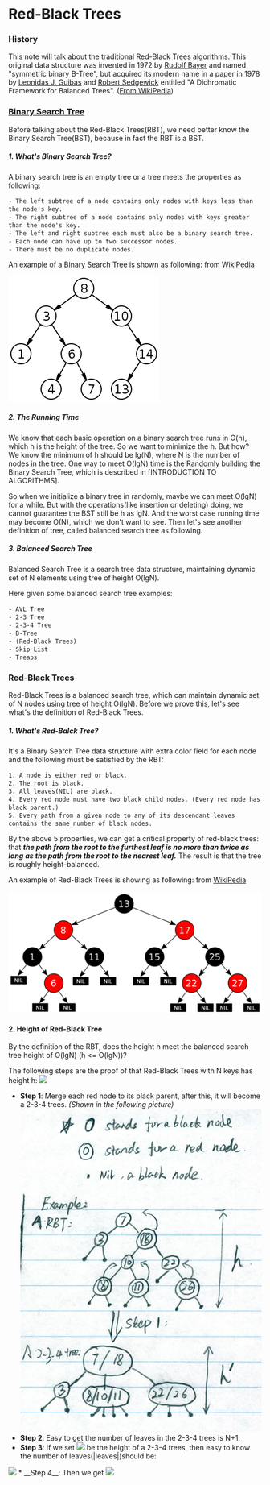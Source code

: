 # Red-Black Trees

### History

This note will talk about the traditional Red-Black Trees algorithms. This original data structure was invented in 1972 by [Rudolf Bayer](http://en.wikipedia.org/wiki/Rudolf_Bayer) and named "symmetric binary B-Tree", but acquired its modern name in a paper in 1978 by [Leonidas J. Guibas](http://en.wikipedia.org/wiki/Leonidas_J._Guibas) and [Robert Sedgewick](http://en.wikipedia.org/wiki/Robert_Sedgewick_(computer_scientist)) entitled "A Dichromatic Framework for Balanced Trees". ([From WikiPedia](http://en.wikipedia.org/wiki/Red%E2%80%93black_tree))

### [Binary Search Tree](http://en.wikipedia.org/wiki/Binary_search_tree)

Before talking about the Red-Black Trees(RBT), we need better know the Binary Search Tree(BST), because in fact the RBT is a BST. 

##### 1. What's Binary Search Tree?

A binary search tree is an empty tree or a tree meets the properties as following:

	- The left subtree of a node contains only nodes with keys less than the node's key.
	- The right subtree of a node contains only nodes with keys greater than the node's key.
	- The left and right subtree each must also be a binary search tree.
	- Each node can have up to two successor nodes.
	- There must be no duplicate nodes.

An example of a Binary Search Tree is shown as following: from [WikiPedia](http://en.wikipedia.org/wiki/Binary_search_tree)

![Binary Search Tree Example](../images/Binary_search_tree_Example.png)

##### 2. The Running Time 

We know that each basic operation on a binary search tree runs in O(h), which h is the height of the tree. So we want to minimize the h. But how? We know the minimum of h should be lg(N), where N is the number of nodes in the tree. One way to meet O(lgN) time is the Randomly building the Binary Search Tree, which is described in [INTRODUCTION TO ALGORITHMS].

So when we initialize a binary tree in randomly, maybe we can meet O(lgN) for a while. But with the operations(like insertion or deleting) doing, we cannot guarantee the BST still be h as lgN. And the worst case running time may become O(N), which we don't want to see. Then let's see another definition of tree, called balanced search tree as following.

##### 3. Balanced Search Tree

Balanced Search Tree is a search tree data structure, maintaining dynamic set of N elements using tree of height O(lgN).

Here given some balanced search tree examples:

	- AVL Tree
	- 2-3 Tree
	- 2-3-4 Tree
	- B-Tree
	- (Red-Black Trees)
	- Skip List
	- Treaps

### Red-Black Trees

Red-Black Trees is a balanced search tree, which can maintain dynamic set of N nodes using tree of height O(lgN). Before we prove this, let's see what's the definition of Red-Black Trees. 

##### 1. What's Red-Balck Tree? 

It's a Binary Search Tree data structure with extra color field for each node and the following must be satisfied by the RBT:

	1. A node is either red or black.
	2. The root is black.
	3. All leaves(NIL) are black.
	4. Every red node must have two black child nodes. (Every red node has black parent.)
	5. Every path from a given node to any of its descendant leaves contains the same number of black nodes.

By the above 5 properties, we can get a critical property of red-black trees: that **_the path from the root to the furthest leaf is no more than twice as long as the path from the root to the nearest leaf._** The result is that the tree is roughly height-balanced. 

An example of Red-Black Trees is showing as following: from [WikiPedia](http://en.wikipedia.org/wiki/Red%E2%80%93black_tree)

![Red-Balck Trees Example](../images/Red-black_tree_example.png)

#### 2. Height of Red-Black Tree

By the definition of the RBT, does the height h meet the balanced search tree height of O(lgN) (h <= O(lgN))? 

The following steps are the proof of that Red-Black Trees with N keys has height h: 
<img src="http://www.forkosh.com/mathtex.cgi? h \leq 2 \lg (N+1) = O(\lg N) ">

* __Step 1__: Merge each red node to its black parent, after this, it will become a 2-3-4 trees. _(Shown in the following picture)_
![RBT_to_2_3_4](../images/RBT_to_2_3_4.png)
* __Step 2__: Easy to get the number of leaves in the 2-3-4 trees is N+1.
* __Step 3__: If we set  <img src="http://www.forkosh.com/mathtex.cgi? h^{'}"> be the height of a 2-3-4 trees, then easy to know the number of leaves(|leaves|)should be:
<img src="http://www.forkosh.com/mathtex.cgi? 2^{h^{'}} \leq  |leaves| \leq 4^{h^{'}}">
* __Step 4__: Then we get
<img src="http://www.forkosh.com/mathtex.cgi? 2^{h^{'}} \leq |leaves| = N+1 \Rightarrow h^{'} \leq \lg (N+1) \\">

